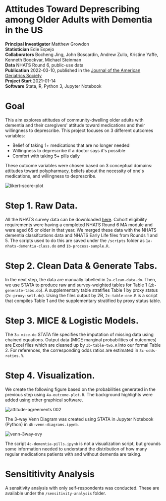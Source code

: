 # Attitudes Toward Deprescribing among Older Adults with Dementia in the US

**Principal Investigator**  Matthew Growdon                
**Statistician**            Edie Espejo                    
**Collaborators**           Bocheng Jing, John Boscardin, Andrew Zullo, Kristine Yaffe, Kenneth Boockvar, Michael Steinman  
**Data**                    NHATS Round 6, public-use data    
**Publication**             2022-03-10, published in the <a href='https://pubmed.ncbi.nlm.nih.gov/35266141/'>Journal of the American Geriatrics Society</a>                         
**Project Start**           2021-01-14                     
**Software**                Stata, R, Python 3, Jupyter Notebook

# Goal
This aim explores attitudes of community-dwelling older adults with dementia and their caregivers' attitude toward medications and their willingness to deprescribe. This project focuses on 3 different outcomes variables:

- Belief of taking 1+ medications that are no longer needed
- Willingness to deprescribe if a doctor says it's possible
- Comfort with taking 5+ pills daily

These outcome variables were chosen based on 3 conceptual domains: attitudes toward polypharmacy, beliefs about the necessity of one's medications, and willingness to deprescribe.

![likert-score-plot](https://user-images.githubusercontent.com/20163246/133846939-5d8d08e3-03e9-4129-adde-3f8657a4a172.png)


# Step 1. Raw Data.
All the NHATS survey data can be downloaded <a href='https://www.nhats.org/researcher/data-access'>here</a>. Cohort eligibility requirements were having a completed NHATS Round 6 MA module and were aged 65 or older in that year. We merged these data with the NHATS dementia classifcations data and NHATS Early Life files from Rounds 1 and 5. The scripts used to do this are saved under the `/scripts` folder as `1a-nhats-dementia-class.do` and `1b-process-sample.R`.

# Step 2. Clean Data & Generate Tabs.
In the next step, the data are manually labelled in `2a-clean-data.do`. Then, we use STATA to produce raw and survey-weighted tables for Table 1 (`2b-generate-tabs.do`). A supplementary table stratifies Table 1 by proxy status (`2c-proxy-self.do`). Using the files output by 2B, `2c-table-one.R` is a script that compiles Table 1 and the supplementary stratified by proxy status table.

# Step 3. MICE & Logistic Models.
The `3a-mice.do` STATA file specifies the imputation of missing data using chained equations. Output data (MICE marginal probabilities of outcomes) are Excel files which are cleaned up by `3b-table-two.R` into our formal Table 2. For references, the corresponding odds ratios are estimated in `3c-odds-ratios.R`.

# Step 4. Visualization.
We create the following figure based on the probabilities generated in the previous step using `4a-outcome-plot.R`. The background highlights were added using other graphical software.

![attitude-agreements 002](https://user-images.githubusercontent.com/20163246/133846039-9f9444b2-e6d8-48fe-a148-206ed2adb3ed.jpeg)


The 3-way Venn Diagram was created using STATA in Jupyter Notebook (Python) in `4b-venn-diagrams.ipynb`.

![venn-3way-svy](https://user-images.githubusercontent.com/20163246/133846058-4aa7c9eb-931b-4612-aca0-e825019336b0.png)


The script `4c-dementia-pills.ipynb` is not a visualization script, but grounds some information needed to understand the distribution of how many regular medications patients with and without dementia are taking.

# Sensititivity Analysis
A sensitivity analysis with only self-respondents was conducted. These are available under the `/sensitivity-analysis` folder.
